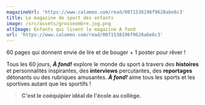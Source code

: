 ```yaml
---
magazineUrl: 'https://www.calameo.com/read/0071538196f9628abe6c3'
title: Le magazine de sport des enfants
image: /src/assets/grosseombre.jog.png
altImage: Enfants qui lisent le magazine A fond
url: 'https://www.calameo.com/read/0071538196f9628abe6c3'
---
```


60 pages qui donnent envie de lire et de bouger + 1 poster pour rêver !

Tous les 60 jours, ***À fond!*** explore le monde du sport à travers des **histoires** et personnalités inspirantes, des **interviews** percutantes, des **reportages** détonants ou des rubriques amusantes. ***À fond!*** aime tous les sports et les sportives autant que les sportifs !

> **C'est le coéquipier idéal de l'école au collège.**
